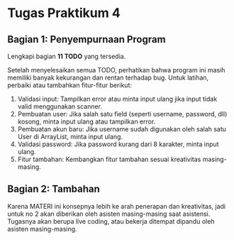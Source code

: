# Tugas Praktikum 4

## Bagian 1: Penyempurnaan Program

Lengkapi bagian **11 TODO** yang tersedia.

Setelah menyelesaikan semua TODO, perhatikan bahwa program ini masih memiliki banyak kekurangan dan rentan terhadap bug. Untuk latihan, perbaiki atau tambahkan fitur-fitur berikut:

1. Validasi input: Tampilkan error atau minta input ulang jika input tidak valid menggunakan scanner.
2. Pembuatan user: Jika salah satu field (seperti username, password, dll) kosong, minta input ulang atau tampilkan error.
3. Pembuatan akun baru: Jika username sudah digunakan oleh salah satu User di ArrayList<User>, minta input ulang.
4. Validasi password: Jika password kurang dari 8 karakter, minta input ulang.
5. Fitur tambahan: Kembangkan fitur tambahan sesuai kreativitas masing-masing.

## Bagian 2: Tambahan

Karena MATERI ini konsepnya lebih ke arah penerapan dan kreativitas, jadi untuk no 2 akan diberikan oleh asisten masing-masing saat asistensi. Tugasnya akan berupa live coding, atau bekerja ditempat dipandu oleh asisten masing-masing.